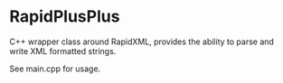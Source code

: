 # RapidPlusPlus

C++ wrapper class around RapidXML, provides the ability to parse and write XML formatted strings.

See main.cpp for usage.